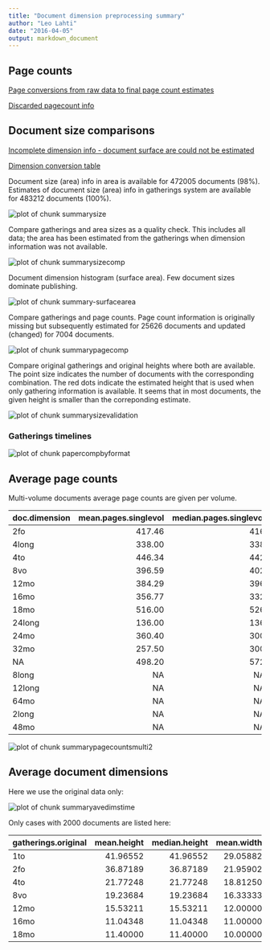 ```yaml
---
title: "Document dimension preprocessing summary"
author: "Leo Lahti"
date: "2016-04-05"
output: markdown_document
---
```



## Page counts

[Page conversions from raw data to final page count estimates](https://raw.githubusercontent.com/rOpenGov/estc/master/inst/examples/output.tables/pagecount_conversion_nontrivial.csv)

<!--[Page conversions from raw data to final page count estimates with volume info](https://raw.githubusercontent.com/rOpenGov/estc/master/inst/examples/output.tables/page_conversion_table_full.csv)-->

[Discarded pagecount info](https://raw.githubusercontent.com/rOpenGov/estc/master/inst/examples/output.tables/pagecount_discarded.csv)



## Document size comparisons

[Incomplete dimension info - document surface are could not be estimated](https://raw.githubusercontent.com/rOpenGov/estc/master/inst/examples/output.tables/physical_dimension_incomplete.csv)

[Dimension conversion table](https://raw.githubusercontent.com/rOpenGov/estc/master/inst/examples/output.tables/conversions_physical_dimension.csv)

<!--[Discarded dimension info](https://raw.githubusercontent.com/rOpenGov/estc/master/inst/examples/output.tables/dimensions_discarded.csv)-->

Document size (area) info in area is available for 472005 documents (98%). Estimates of document size (area) info in gatherings system are available for 483212 documents (100%). 

![plot of chunk summarysize](figure/summarysize-1.png)


Compare gatherings and area sizes as a quality check. This includes all data; the area has been estimated from the gatherings when dimension information was not available.

![plot of chunk summarysizecomp](figure/summarysizecomp-1.png)

Document dimension histogram (surface area). Few document sizes dominate publishing.

![plot of chunk summary-surfacearea](figure/summary-surfacearea-1.png)


Compare gatherings and page counts. Page count information is originally missing but subsequently estimated for 25626 documents and updated (changed) for 7004 documents. 


![plot of chunk summarypagecomp](figure/summarypagecomp-1.png)

Compare original gatherings and original heights where both are available. The point size indicates the number of documents with the corresponding combination. The red dots indicate the estimated height that is used when only gathering information is available. It seems that in most documents, the given height is smaller than the correponding estimate.

![plot of chunk summarysizevalidation](figure/summarysizevalidation-1.png)

### Gatherings timelines

![plot of chunk papercompbyformat](figure/papercompbyformat-1.png)

## Average page counts 

Multi-volume documents average page counts are given per volume.


|doc.dimension | mean.pages.singlevol| median.pages.singlevol| n.singlevol| mean.pages.multivol| median.pages.multivol| n.multivol| mean.pages.issue| median.pages.issue| n.issue|
|:-------------|--------------------:|----------------------:|-----------:|-------------------:|---------------------:|----------:|----------------:|------------------:|-------:|
|2fo           |               417.46|                    416|         197|              350.40|                373.00|       3006|            28.92|                 28|   31798|
|4long         |               338.00|                    338|           1|                 NaN|                    NA|          1|            12.00|                  8|       9|
|4to           |               446.34|                    442|         890|               43.23|                 24.00|       4755|            26.24|                 24|   35424|
|8vo           |               396.59|                    402|         704|              202.01|                200.00|      12326|            25.80|                 24|   54698|
|12mo          |               384.29|                    396|         181|               35.29|                 27.00|       6500|            25.45|                 24|   24937|
|16mo          |               356.77|                    332|          13|               88.18|                 79.00|        111|            23.90|                 24|     725|
|18mo          |               516.00|                    526|           4|              115.15|                120.00|        174|            26.98|                 24|     719|
|24long        |               136.00|                    136|           1|              371.00|                371.00|          4|            27.35|                 24|      31|
|24mo          |               360.40|                    300|           5|              234.27|                238.00|        100|            26.06|                 24|     578|
|32mo          |               257.50|                    300|           4|              237.54|                237.54|         47|            22.96|                 24|     242|
|NA            |               498.20|                    572|          41|              156.29|                150.67|        385|            22.61|                 24|    3326|
|8long         |                   NA|                     NA|          NA|               16.00|                 16.00|          1|            18.38|                 16|      16|
|12long        |                   NA|                     NA|          NA|                6.00|                  6.00|         14|            24.79|                 24|     134|
|64mo          |                   NA|                     NA|          NA|               31.00|                 31.00|          1|            28.15|                 30|      26|
|2long         |                   NA|                     NA|          NA|                  NA|                    NA|         NA|            27.90|                 24|      20|
|48mo          |                   NA|                     NA|          NA|                  NA|                    NA|         NA|            26.00|                 18|       5|


![plot of chunk summarypagecountsmulti2](figure/summarypagecountsmulti2-1.png)


## Average document dimensions 

Here we use the original data only:

![plot of chunk summaryavedimstime](figure/summaryavedimstime-1.png)




Only cases with 2000 documents are listed here:


|gatherings.original | mean.height| median.height| mean.width| median.width|   n|
|:-------------------|-----------:|-------------:|----------:|------------:|---:|
|1to                 |    41.96552|      41.96552|   29.05882|     29.05882|  29|
|2fo                 |    36.87189|      36.87189|   21.95902|     21.95902| 843|
|4to                 |    21.77248|      21.77248|   18.81250|     18.81250| 545|
|8vo                 |    19.23684|      19.23684|   16.33333|     16.33333| 684|
|12mo                |    15.53211|      15.53211|   12.00000|     12.00000| 110|
|16mo                |    11.04348|      11.04348|   11.00000|     11.00000|  23|
|18mo                |    11.40000|      11.40000|   10.00000|     10.00000|   5|

